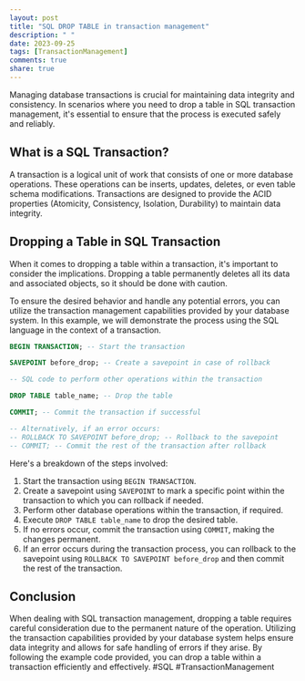```yaml
---
layout: post
title: "SQL DROP TABLE in transaction management"
description: " "
date: 2023-09-25
tags: [TransactionManagement]
comments: true
share: true
---
```


Managing database transactions is crucial for maintaining data integrity and consistency. In scenarios where you need to drop a table in SQL transaction management, it's essential to ensure that the process is executed safely and reliably.

## What is a SQL Transaction?

A transaction is a logical unit of work that consists of one or more database operations. These operations can be inserts, updates, deletes, or even table schema modifications. Transactions are designed to provide the ACID properties (Atomicity, Consistency, Isolation, Durability) to maintain data integrity.

## Dropping a Table in SQL Transaction

When it comes to dropping a table within a transaction, it's important to consider the implications. Dropping a table permanently deletes all its data and associated objects, so it should be done with caution.

To ensure the desired behavior and handle any potential errors, you can utilize the transaction management capabilities provided by your database system. In this example, we will demonstrate the process using the SQL language in the context of a transaction.

```sql
BEGIN TRANSACTION; -- Start the transaction

SAVEPOINT before_drop; -- Create a savepoint in case of rollback

-- SQL code to perform other operations within the transaction

DROP TABLE table_name; -- Drop the table

COMMIT; -- Commit the transaction if successful

-- Alternatively, if an error occurs:
-- ROLLBACK TO SAVEPOINT before_drop; -- Rollback to the savepoint
-- COMMIT; -- Commit the rest of the transaction after rollback
```

Here's a breakdown of the steps involved:

1. Start the transaction using `BEGIN TRANSACTION`.
2. Create a savepoint using `SAVEPOINT` to mark a specific point within the transaction to which you can rollback if needed.
3. Perform other database operations within the transaction, if required.
4. Execute `DROP TABLE table_name` to drop the desired table.
5. If no errors occur, commit the transaction using `COMMIT`, making the changes permanent.
6. If an error occurs during the transaction process, you can rollback to the savepoint using `ROLLBACK TO SAVEPOINT before_drop` and then commit the rest of the transaction.

## Conclusion

When dealing with SQL transaction management, dropping a table requires careful consideration due to the permanent nature of the operation. Utilizing the transaction capabilities provided by your database system helps ensure data integrity and allows for safe handling of errors if they arise. By following the example code provided, you can drop a table within a transaction efficiently and effectively. #SQL #TransactionManagement